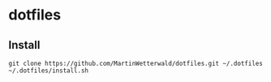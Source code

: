 dotfiles
===================

Install
-------
    git clone https://github.com/MartinWetterwald/dotfiles.git ~/.dotfiles
    ~/.dotfiles/install.sh
